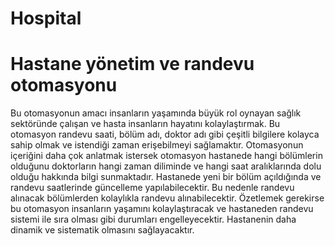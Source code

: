 # Hospital
# Hastane yönetim ve randevu otomasyonu
Bu otomasyonun amacı insanların yaşamında büyük rol oynayan sağlık sektöründe çalışan ve hasta insanların hayatını kolaylaştırmak. Bu otomasyon randevu saati, bölüm adı, doktor adı gibi çeşitli bilgilere kolayca sahip olmak ve istendiği zaman erişebilmeyi sağlamaktır. Otomasyonun içeriğini daha çok anlatmak istersek otomasyon hastanede hangi bölümlerin olduğunu doktorların hangi zaman diliminde ve hangi saat aralıklarında dolu olduğu hakkında bilgi sunmaktadır. Hastanede yeni bir bölüm açıldığında ve randevu saatlerinde güncelleme yapılabilecektir. Bu nedenle randevu alınacak bölümlerden kolaylıkla randevu alınabilecektir.
Özetlemek gerekirse bu otomasyon insanların yaşamını kolaylaştıracak ve hastaneden randevu sistemi ile sıra olması gibi durumları engelleyecektir. Hastanenin daha dinamik ve sistematik olmasını sağlayacaktır.
